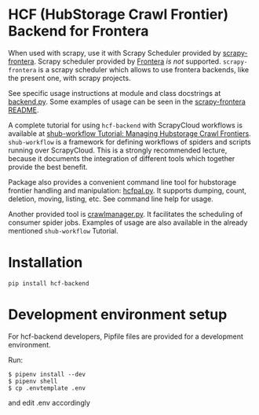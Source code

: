 # HCF (HubStorage Crawl Frontier) Backend for Frontera

When used with scrapy, use it with Scrapy Scheduler provided by [scrapy-frontera](https://github.com/scrapinghub/scrapy-frontera). Scrapy scheduler provided
by [Frontera](https://github.com/scrapinghub/frontera) *is not* supported. `scrapy-frontera` is a scrapy scheduler which allows to use frontera backends,
like the present one, with scrapy projects.

See specific usage instructions at module and class docstrings at [backend.py](https://github.com/scrapinghub/hcf-backend/blob/master/hcf_backend/backend.py).
Some examples of usage can be seen in the [scrapy-frontera README](https://github.com/scrapinghub/scrapy-frontera/blob/master/README.rst).

A complete tutorial for using `hcf-backend` with ScrapyCloud workflows is available at
[shub-workflow Tutorial: Managing Hubstorage Crawl Frontiers](https://github.com/scrapinghub/shub-workflow/wiki/Managing-Hubstorage-Crawl-Frontiers). `shub-workflow` is a framework for
defining workflows of spiders and scripts running over ScrapyCloud. This is a strongly recommended lecture, because it documents the integration of different tools
which together provide the best benefit.

Package also provides a convenient command line tool for hubstorage frontier handling and manipulation:
[hcfpal.py](https://github.com/scrapinghub/hcf-backend/blob/master/hcf_backend/utils/hcfpal.py). It supports dumping, count, deletion, moving, listing, etc.
See command line help for usage.

Another provided tool is [crawlmanager.py](https://github.com/scrapinghub/hcf-backend/blob/master/hcf_backend/utils/crawlmanager.py). It facilitates the
scheduling of consumer spider jobs. Examples of usage are also available in the already mentioned `shub-workflow` Tutorial.

Installation
============

`pip install hcf-backend`


Development environment setup
=============================

For hcf-backend developers, Pipfile files are provided for a development environment.

Run:

```
$ pipenv install --dev
$ pipenv shell
$ cp .envtemplate .env
```

and edit .env accordingly
